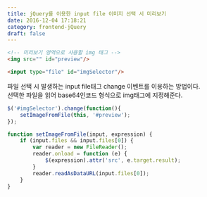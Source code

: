 ```yaml
---
title: jQuery를 이용한 input file 이미지 선택 시 미리보기
date: 2016-12-04 17:18:21
category: frontend-jQuery
draft: false
---
```

```html
<!-- 미리보기 영역으로 사용할 img 태그 -->
<img src="" id="preview"/>

<input type="file" id="imgSelector"/>
```

파일 선택 시 발생하는 input file태그 change 이벤트를 이용하는 방법이다.   
선택한 파일을 읽어 base64인코드 형식으로 img태그에 지정해준다.

```js
$('#imgSelector').change(function(){
    setImageFromFile(this, '#preview');
});

function setImageFromFile(input, expression) {
    if (input.files && input.files[0]) {
        var reader = new FileReader();
        reader.onload = function (e) {
            $(expression).attr('src', e.target.result);
        }
        reader.readAsDataURL(input.files[0]);
    }
}
```
